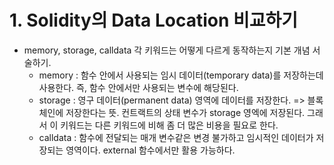# 1. Solidity의 Data Location 비교하기

- memory, storage, calldata 각 키워드는 어떻게 다르게 동작하는지 기본 개념 서술하기.
  - memory : 함수 안에서 사용되는 임시 데이터(temporary data)를 저장하는데 사용한다. 즉, 함수 안에서만 사용되는 변수에 해당된다.
  - storage : 영구 데이터(permanent data) 영역에 데이터를 저장한다. => 블록체인에 저장한다는 뜻. 컨트랙트의 상태 변수가 storage 영엑에 저장된다. 그래서 이 키워드는 다른 키워드에 비해 좀 더 많은 비용을 필요로 한다.
  - calldata : 함수에 전달되는 매개 변수같은 변경 불가하고 임시적인 데이터가 저장되는 영역이다. external 함수에서만 활용 가능하다.
